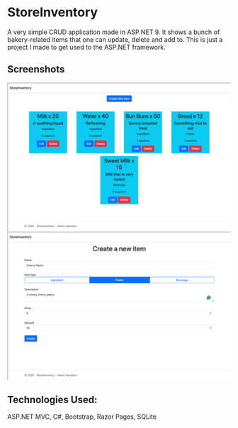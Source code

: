 # StoreInventory

A very simple CRUD application made in ASP.NET 9.
It shows a bunch of bakery-related items that one can update, delete and add to. This is just a project I made to get used to the ASP.NET framework.

## Screenshots
<img src="Screenshots/MainMenu.png?raw=true" alt="A bunch of boxes with item information in them" width="600">
<img src="Screenshots/CreateMenu.png?raw=true" alt="A create menu with fields for name, description, item type, etc" width="600">


## Technologies Used:

ASP.NET MVC, C#, Bootstrap, Razor Pages, SQLite

